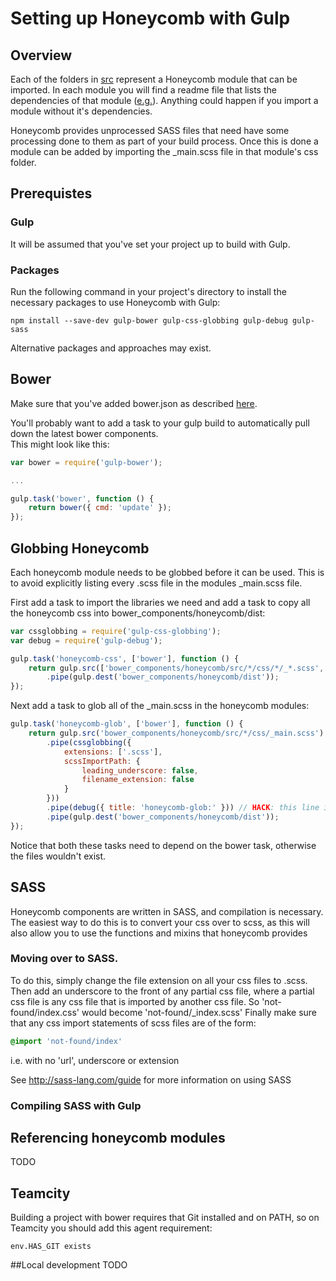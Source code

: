 # Setting up Honeycomb with Gulp
## Overview
Each of the folders in [src](src) represent a Honeycomb module that can be imported.
In each module you will find a readme file that lists the dependencies of that module ([e.g.](src/base/README)).  Anything could happen if you import a module without it's dependencies.

Honeycomb provides unprocessed SASS files that need have some processing done to them as part of your build process.
Once this is done a module can be added by importing the _main.scss file in that module's css folder.

## Prerequistes
### Gulp
It will be assumed that you've set your project up to build with Gulp.

### Packages
Run the following command in your project's directory to install the necessary packages to use Honeycomb with Gulp:

```
npm install --save-dev gulp-bower gulp-css-globbing gulp-debug gulp-sass
```

Alternative packages and approaches may exist.

## Bower
Make sure that you've added bower.json as described [here](README.md#getting-honeycomb-into-your-project).

You'll probably want to add a task to your gulp build to automatically pull down the latest bower components.  
This might look like this:
```JavaScript
var bower = require('gulp-bower');

...

gulp.task('bower', function () {
    return bower({ cmd: 'update' });
});
```

## Globbing Honeycomb
Each honeycomb module needs to be globbed before it can be used.  This is to avoid explicitly listing every .scss file in the modules _main.scss file.

First add a task to import the libraries we need and add a task to copy all the honeycomb css into bower_components/honeycomb/dist:
```JavaScript
var cssglobbing = require('gulp-css-globbing');
var debug = require('gulp-debug');

gulp.task('honeycomb-css', ['bower'], function () {
    return gulp.src(['bower_components/honeycomb/src/*/css/*/_*.scss', 'bower_components/honeycomb/src/*/vendor/**/*.scss'])
        .pipe(gulp.dest('bower_components/honeycomb/dist'));
});
```

Next add a task to glob all of the _main.scss in the honeycomb modules:
```JavaScript
gulp.task('honeycomb-glob', ['bower'], function () {
    return gulp.src('bower_components/honeycomb/src/*/css/_main.scss')
        .pipe(cssglobbing({
            extensions: ['.scss'],
            scssImportPath: {
                leading_underscore: false,
                filename_extension: false
            }
        }))
        .pipe(debug({ title: 'honeycomb-glob:' })) // HACK: this line is needed otherwise not all of the files get copied :@
        .pipe(gulp.dest('bower_components/honeycomb/dist'));
});
```
Notice that both these tasks need to depend on the bower task, otherwise the files wouldn't exist.

## SASS
Honeycomb components are written in SASS, and compilation is necessary.
The easiest way to do this is to convert your css over to scss, as this will also allow you to use the functions and mixins that honeycomb provides
### Moving over to SASS.
To do this, simply change the file extension on all your css files to .scss.  
Then add an underscore to the front of any partial css file, where a partial css file is any css file that is imported by another css file. So 'not-found/index.css' would become 'not-found/_index.scss'
Finally make sure that any css import statements of scss files are of the form:
```css
@import 'not-found/index'
```
i.e. with no 'url', underscore or extension

See http://sass-lang.com/guide for more information on using SASS

### Compiling SASS with Gulp


## Referencing honeycomb modules
TODO
## Teamcity

Building a project with bower requires that Git installed and on PATH, so on Teamcity you should add this agent requirement: 
```
env.HAS_GIT exists
```
##Local development
TODO
